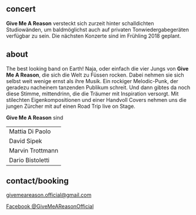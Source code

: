 ## concert

**Give Me A Reason** versteckt sich zurzeit hinter schalldichten Studiowänden,
um baldmöglichst auch auf privaten Tonwiedergabegeräten verfügbar zu sein. Die
nächsten Konzerte sind im Frühling 2018 geplant.

## about

The best looking band on Earth! Naja, oder einfach die vier Jungs von **Give Me
A Reason**, die sich die Welt zu Füssen rocken. Dabei nehmen sie sich selbst
weit wenige ernst als ihre Musik. Ein rockiger Melodic-Punk, der geradezu
nacheinem tanzenden Publikum schreit. Und dann gibtes da noch diese Stimme,
mittendrinn, die die Träumer mit Inspiration versorgt. Mit stilechten
Eigenkompositionen und einer Handvoll Covers nehmen uns die jungen Zürcher mit
auf einen Road Trip live on Stage.

**Give Me A Reason** sind

|                  |
| ---------------- |
| Mattia Di Paolo  | Vocals/Gitarre |
| David Sipek      | Gitarre |
| Marvin Trottmann | Bass |
| Dario Bistoletti | Drums |

## contact/booking

[givemeareason.official@gmail.com](mailto:givemeareason.official@gmail.com)

[Facebook @GiveMeAReasonOfficial](www.facebook.com/GiveMeAReasonOfficial)
